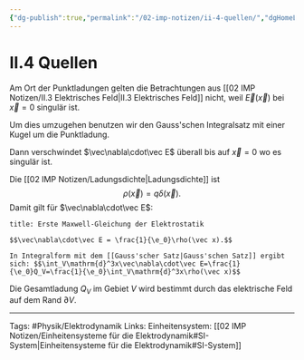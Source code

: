 ```yaml
---
{"dg-publish":true,"permalink":"/02-imp-notizen/ii-4-quellen/","dgHomeLink":true,"dgPassFrontmatter":false}
---
```


# II.4 Quellen
Am Ort der Punktladungen gelten die Betrachtungen aus [[02 IMP Notizen/II.3 Elektrisches Feld|II.3 Elektrisches Feld]] nicht, weil $\vec E(\vec x)$ bei $\vec x = 0$ singulär ist. 

Um dies umzugehen benutzen wir den Gauss'schen Integralsatz mit einer Kugel um die Punktladung. 

Dann verschwindet $\vec\nabla\cdot\vec E$ überall bis auf $\vec x=0$ wo es singulär ist. 

Die [[02 IMP Notizen/Ladungsdichte|Ladungsdichte]] ist $$\rho(\vec x)=q\delta(\vec x).$$
Damit gilt für $\vec\nabla\cdot\vec E$: 
```ad-equation
title: Erste Maxwell-Gleichung der Elektrostatik

$$\vec\nabla\cdot\vec E = \frac{1}{\e_0}\rho(\vec x).$$

In Integralform mit dem [[Gauss'scher Satz|Gauss'schen Satz]] ergibt sich: $$\int_V\mathrm{d}^3x\vec\nabla\cdot\vec E=\frac{1}{\e_0}Q_V=\frac{1}{\e_0}\int_V\mathrm{d}^3x\rho(\vec x)$$

```

Die Gesamtladung $Q_V$ im Gebiet $V$ wird bestimmt durch das elektrische Feld auf dem Rand $\partial V$.

___
Tags: #Physik/Elektrodynamik 
Links: 
Einheitensystem: [[02 IMP Notizen/Einheitensysteme für die Elektrodynamik#SI-System|Einheitensysteme für die Elektrodynamik#SI-System]]
